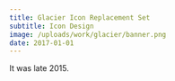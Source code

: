 ```yaml
---
title: Glacier Icon Replacement Set
subtitle: Icon Design
image: /uploads/work/glacier/banner.png
date: 2017-01-01
---
```


It was late 2015.